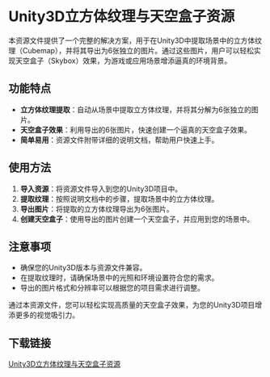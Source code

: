 # Unity3D立方体纹理与天空盒子资源

本资源文件提供了一个完整的解决方案，用于在Unity3D中提取场景中的立方体纹理（Cubemap），并将其导出为6张独立的图片。通过这些图片，用户可以轻松实现天空盒子（Skybox）效果，为游戏或应用场景增添逼真的环境背景。

## 功能特点

- **立方体纹理提取**：自动从场景中提取立方体纹理，并将其分解为6张独立的图片。
- **天空盒子效果**：利用导出的6张图片，快速创建一个逼真的天空盒子效果。
- **简单易用**：资源文件附带详细的说明文档，帮助用户快速上手。

## 使用方法

1. **导入资源**：将资源文件导入到您的Unity3D项目中。
2. **提取纹理**：按照说明文档中的步骤，提取场景中的立方体纹理。
3. **导出图片**：将提取的立方体纹理导出为6张图片。
4. **创建天空盒子**：使用导出的图片创建一个天空盒子，并应用到您的场景中。

## 注意事项

- 确保您的Unity3D版本与资源文件兼容。
- 在提取纹理时，请确保场景中的光照和环境设置符合您的需求。
- 导出的图片格式和分辨率可以根据您的项目需求进行调整。

通过本资源文件，您可以轻松实现高质量的天空盒子效果，为您的Unity3D项目增添更多的视觉吸引力。

## 下载链接

[Unity3D立方体纹理与天空盒子资源](https://pan.quark.cn/s/c2e83368ff2f)